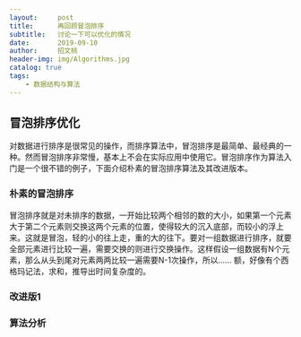 ```yaml
---
layout:     post
title:      再回顾冒泡排序
subtitle:   讨论一下可以优化的情况
date:       2019-09-10
author:     招文桃
header-img: img/Algorithms.jpg
catalog: true
tags:
    - 数据结构与算法
---
```


## 冒泡排序优化

对数据进行排序是很常见的操作，而排序算法中，冒泡排序是最简单、最经典的一种。然而冒泡排序非常慢，基本上不会在实际应用中使用它。冒泡排序作为算法入门是一个很不错的例子，下面介绍朴素的冒泡排序算法及其改进版本。

### 朴素的冒泡排序

冒泡排序就是对未排序的数据，一开始比较两个相邻的数的大小，如果第一个元素大于第二个元素则交换这两个元素的位置，使得较大的沉入底部，而较小的浮上来。这就是冒泡，轻的小的往上走，重的大的往下。要对一组数据进行排序，就要全部元素进行比较一遍，需要交换的则进行交换操作。这样假设一组数据有N个元素，那么从头到尾对元素两两比较一遍需要N-1次操作，所以…… 额，好像有个西格玛记法，求和，推导出时间复杂度的。

### 改进版1

### 算法分析